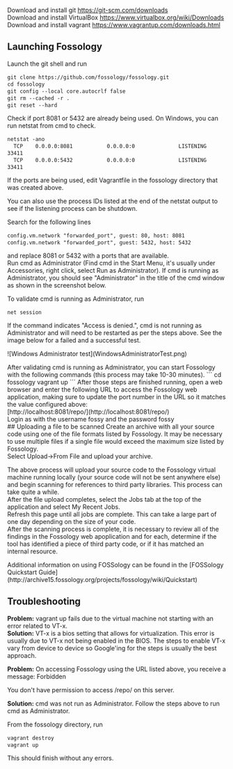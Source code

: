 Download and install git https://git-scm.com/downloads<br>
Download and install VirtualBox https://www.virtualbox.org/wiki/Downloads<br>
Download and install vagrant https://www.vagrantup.com/downloads.html<br>

## Launching Fossology
Launch the git shell and run
```
git clone https://github.com/fossology/fossology.git
cd fossology
git config --local core.autocrlf false
git rm --cached -r .
git reset --hard
```

Check if port 8081 or 5432 are already being used. On Windows, you can run netstat from cmd to check.
```
netstat -ano
  TCP    0.0.0.0:8081           0.0.0.0:0              LISTENING    33411
  TCP    0.0.0.0:5432           0.0.0.0:0              LISTENING    33411
```

If the ports are being used, edit Vagrantfile in the fossology directory that was created above.

You can also use the process IDs listed at the end of the netstat output to see if the listening process can be shutdown.

Search for the following lines
```
config.vm.network "forwarded_port", guest: 80, host: 8081
config.vm.network "forwarded_port", guest: 5432, host: 5432
```
and replace 8081 or 5432 with a ports that are available.<br>
Run cmd as Administrator (Find cmd in the Start Menu, it's usually under Accessories, right click, select Run as Administrator). If cmd is running as Administrator, you should see "Administrator" in the title of the cmd window as shown in the screenshot below.<p>
To validate cmd is running as Administrator, run
```
net session
```
If the command indicates "Access is denied.", cmd is not running as Administrator and will need to be restarted as per the steps above. See the image below for a failed and a successful test.
<p>
![Windows Administrator test](WindowsAdministratorTest.png)<p>
After validating cmd is running as Administrator, you can start Fossology with the following commands (this process may take 10-30 minutes).
```
cd fossology
vagrant up
```
After those steps are finished running, open a web browser and enter the following URL to access the Fossology web application, making sure to update the port number in the URL so it matches the value configured above:<br>
[http://localhost:8081/repo/](http://localhost:8081/repo/)<br>
Login as with the username fossy and the password fossy<br>
## Uploading a file to be scanned
Create an archive with all your source code using one of the file formats listed by Fossology. It may be necessary to use multiple files if a single file would exceed the maximum size listed by Fossology.<br>
Select Upload->From File and upload your archive.<p>
The above process will upload your source code to the Fossology virtual machine running locally (your source code will not be sent anywhere else) and begin scanning for references to third party libraries. This process can take quite a while.<br>
After the file upload completes, select the Jobs tab at the top of the application and select My Recent Jobs.<br>
Refresh this page until all jobs are complete. This can take a large part of one day depending on the size of your code.<br>
After the scanning process is complete, it is necessary to review all of the findings in the Fossology web apoplication and for each, determine if the tool has identified a piece of third party code, or if it has matched an internal resource.<p>
Additional information on using FOSSology can be found in the [FOSSology Quickstart Guide](http://archive15.fossology.org/projects/fossology/wiki/Quickstart)

## Troubleshooting
**Problem:** vagrant up fails due to the virtual machine not starting with an error related to VT-x.<br>
**Solution:** VT-x is a bios setting that allows for virtualization. This error is usually due to VT-x not being enabled in the BIOS. The steps to enable VT-x vary from device to device so Google'ing for the steps is usually the best approach.

**Problem:** On accessing Fossology using the URL listed above, you receive a message:
Forbidden

You don't have permission to access /repo/ on this server.

**Solution:**
cmd was not run as Administrator. Follow the steps above to run cmd as Administrator. 

From the fossology directory, run
```
vagrant destroy
vagrant up
```
This should finish without any errors.
